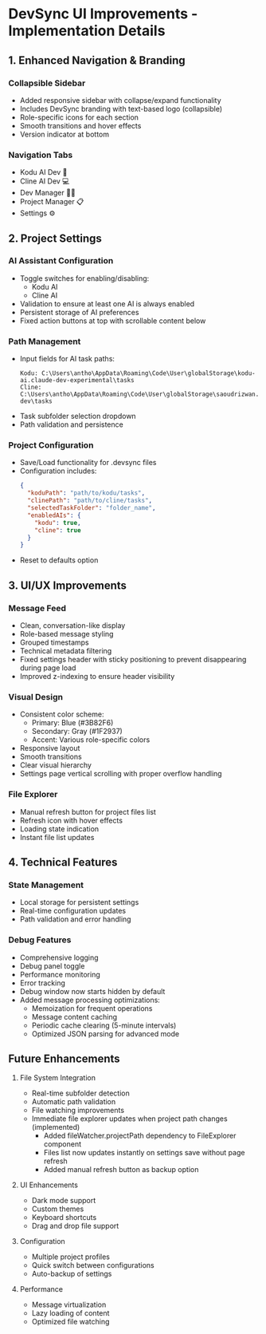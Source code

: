 # DevSync UI Improvements - Implementation Details

## 1. Enhanced Navigation & Branding

### Collapsible Sidebar
- Added responsive sidebar with collapse/expand functionality
- Includes DevSync branding with text-based logo (collapsible)
- Role-specific icons for each section
- Smooth transitions and hover effects
- Version indicator at bottom

### Navigation Tabs
- Kodu AI Dev 🤖
- Cline AI Dev 💻
- Dev Manager 👨‍💻
- Project Manager 📋
- Settings ⚙️

## 2. Project Settings

### AI Assistant Configuration
- Toggle switches for enabling/disabling:
  - Kodu AI
  - Cline AI
- Validation to ensure at least one AI is always enabled
- Persistent storage of AI preferences
- Fixed action buttons at top with scrollable content below

### Path Management
- Input fields for AI task paths:
  ```
  Kodu: C:\Users\antho\AppData\Roaming\Code\User\globalStorage\kodu-ai.claude-dev-experimental\tasks
  Cline: C:\Users\antho\AppData\Roaming\Code\User\globalStorage\saoudrizwan.claude-dev\tasks
  ```
- Task subfolder selection dropdown
- Path validation and persistence

### Project Configuration
- Save/Load functionality for .devsync files
- Configuration includes:
  ```json
  {
    "koduPath": "path/to/kodu/tasks",
    "clinePath": "path/to/cline/tasks",
    "selectedTaskFolder": "folder_name",
    "enabledAIs": {
      "kodu": true,
      "cline": true
    }
  }
  ```
- Reset to defaults option

## 3. UI/UX Improvements

### Message Feed
- Clean, conversation-like display
- Role-based message styling
- Grouped timestamps
- Technical metadata filtering
- Fixed settings header with sticky positioning to prevent disappearing during page load
- Improved z-indexing to ensure header visibility

### Visual Design
- Consistent color scheme:
  - Primary: Blue (#3B82F6)
  - Secondary: Gray (#1F2937)
  - Accent: Various role-specific colors
- Responsive layout
- Smooth transitions
- Clear visual hierarchy
- Settings page vertical scrolling with proper overflow handling

### File Explorer
- Manual refresh button for project files list
- Refresh icon with hover effects
- Loading state indication
- Instant file list updates

## 4. Technical Features

### State Management
- Local storage for persistent settings
- Real-time configuration updates
- Path validation and error handling

### Debug Features
- Comprehensive logging
- Debug panel toggle
- Performance monitoring
- Error tracking
- Debug window now starts hidden by default
- Added message processing optimizations:
  - Memoization for frequent operations
  - Message content caching
  - Periodic cache clearing (5-minute intervals)
  - Optimized JSON parsing for advanced mode

## Future Enhancements

1. File System Integration
   - Real-time subfolder detection
   - Automatic path validation
   - File watching improvements
   - Immediate file explorer updates when project path changes (implemented)
     - Added fileWatcher.projectPath dependency to FileExplorer component
     - Files list now updates instantly on settings save without page refresh
     - Added manual refresh button as backup option

2. UI Enhancements
   - Dark mode support
   - Custom themes
   - Keyboard shortcuts
   - Drag and drop file support

3. Configuration
   - Multiple project profiles
   - Quick switch between configurations
   - Auto-backup of settings

4. Performance
   - Message virtualization
   - Lazy loading of content
   - Optimized file watching
